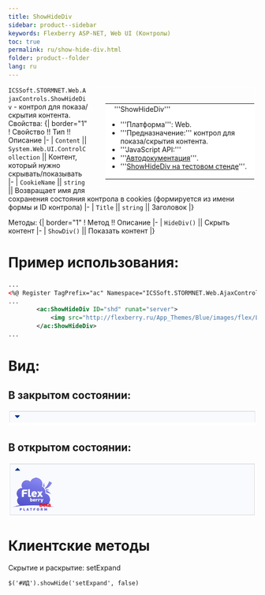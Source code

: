 ```yaml
---
title: ShowHideDiv
sidebar: product--sidebar
keywords: Flexberry ASP-NET, Web UI (Контролы)
toc: true
permalink: ru/show-hide-div.html
folder: product--folder
lang: ru
---
```


<div style="margin:5px; padding-left:28px; float:right; width:60%; outline:1px solid white;">
<br>
<table border="0" width="100%" bgcolor="#6495ED">
<tbody><tr><td bgcolor="#FFFFFF">
&nbsp;&nbsp;&nbsp;'''ShowHideDiv'''

* '''Платформа''': Web.
* '''Предназначение:''' контрол для показа/скрытия контента.
* '''JavaScript API:''' 
* '''[Автодокументация](http://storm:20013/class_i_c_s_soft_1_1_s_t_o_r_m_n_e_t_1_1_web_1_1_ajax_controls_1_1_show_hide_div.html)'''.
* '''[ShowHideDiv на тестовом стенде](http://ru:6158/forms/Controls/ShowHideDiv/)'''.

</td>
</tr></tbody></table></a>
</div>

`ICSSoft.STORMNET.Web.AjaxControls.ShowHideDiv` - контрол для показа/скрытия контента. Свойства:
{| border="1"
! Свойство !! Тип !! Описание
|-
| `Content` || `System.Web.UI.ControlCollection` || Контент, который нужно скрывать/показывать
|-
| `CookieName` || `string` || Возвращает имя для сохранения состояния контрола в cookies (формируется из имени формы и ID контрола)
|-
| `Title` || `string` || Заголовок
|}

Методы:
{| border="1"
! Метод !! Описание
|-
| `HideDiv()` || Скрыть контент
|-
| `ShowDiv()` || Показать контент
|}

# Пример использования:
```xml
...
<%@ Register TagPrefix="ac" Namespace="ICSSoft.STORMNET.Web.AjaxControls" Assembly="ICSSoft.STORMNET.Web.AjaxControls" %>
...
        <ac:ShowHideDiv ID="shd" runat="server">
            <img src="http://flexberry.ru/App_Themes/Blue/images/flex/Logo_h113px.png" />         
        </ac:ShowHideDiv>
...
```
# Вид:
## В закрытом состоянии:
![](/images/pages/img/CaseberryWeb/AjaxControls/ShowHideDivCollapsed.PNG)
## В открытом состоянии:
![](/images/pages/img/CaseberryWeb/AjaxControls/ShowHideDivExpanded.PNG)

# Клиентские методы
Скрытие и раскрытие: setExpand
```
$('#ИД').showHide('setExpand', false)
```
 
 